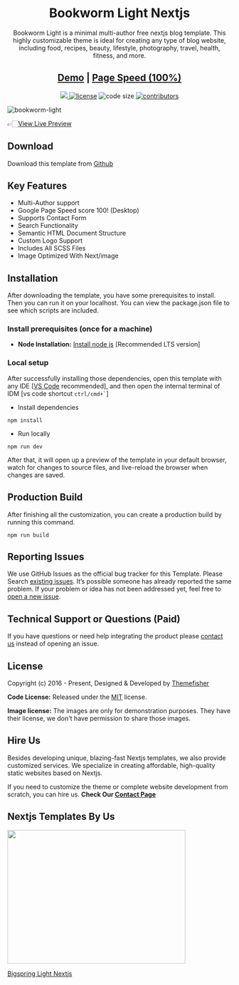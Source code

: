 <h1 align=center>Bookworm Light Nextjs</h1> 
<p align=center>Bookworm Light is a minimal multi-author free nextjs blog template. This highly customizable theme is ideal for creating any type of blog website, including food, recipes, beauty, lifestyle, photography, travel, health, fitness, and more.</p>
<h2 align="center"> <a target="_blank" href="https://booworm-light-nextjs.vercel.app/" rel="nofollow">Demo</a> | <a  target="_blank" href="https://pagespeed.web.dev/report?url=https%3A%2F%2Fbookworm-light-nextjs.vercel.app%2F&form_factor=desktop">Page Speed (100%)</a>
</h2>



<p align=center>
  <a href="https://github.com/vercel/next.js/releases/tag/v13.0.6" alt="Contributors">
    <img src="https://img.shields.io/static/v1?label=NEXTJS&message=13.0&color=000&logo=nextjs" />
  </a>

  <a href="https://github.com/themefisher/bookworm-light-nextjs/blob/main/LICENSE">
    <img src="https://img.shields.io/github/license/themefisher/bookworm-light-nextjs" alt="license"></a>

  <img src="https://img.shields.io/github/languages/code-size/themefisher/bookworm-light-nextjs" alt="code size">

  <a href="https://github.com/themefisher/bookworm-light-nextjs/graphs/contributors">
    <img src="https://img.shields.io/github/contributors/themefisher/bigspring-light-nextjs" alt="contributors"></a>
</p>

![bookworm-light](https://demo.gethugothemes.com/thumbnails/bookworm-light.png)

👉🏻[View Live Preview](https://bookworm-light-nextjs.vercel.app/)

<!-- download -->
## Download

Download this template from [Github](https://github.com/themefisher/bookworm-light-nextjs/archive/main.zip)

## Key Features
- Multi-Author support
- Google Page Speed score 100! (Desktop)
- Supports Contact Form
- Search Functionality
- Semantic HTML Document Structure
- Custom Logo Support
- Includes All SCSS Files
- Image Optimized With Next/image

<!-- installation -->
## Installation

After downloading the template, you have some prerequisites to install. Then you can run it on your localhost. You can view the package.json file to see which scripts are included.

### Install prerequisites (once for a machine)

* **Node Installation:** [Install node js](https://nodejs.org/en/download/) [Recommended LTS version]

### Local setup

After successfully installing those dependencies, open this template with any IDE [[VS Code](https://code.visualstudio.com/) recommended], and then open the internal terminal of IDM [vs code shortcut <code>ctrl/cmd+\`</code>]

* Install dependencies

```
npm install
```

* Run locally

```
npm run dev
```

After that, it will open up a preview of the template in your default browser, watch for changes to source files, and live-reload the browser when changes are saved.

## Production Build

After finishing all the customization, you can create a production build by running this command.

```
npm run build
```

<!-- reporting issue -->
## Reporting Issues

We use GitHub Issues as the official bug tracker for this Template. Please Search [existing issues](https://github.com/themefisher/bookworm-light-nextjs/issues). It’s possible someone has already reported the same problem.
If your problem or idea has not been addressed yet, feel free to [open a new issue](https://github.com/themefisher/bookworm-light-nextjs/issues).

<!-- support -->
## Technical Support or Questions (Paid)

If you have questions or need help integrating the product please [contact us](https://themefisher.com/contact) instead of opening an issue.

<!-- licence -->
## License

Copyright (c) 2016 - Present, Designed & Developed by [Themefisher](https://themefisher.com)

**Code License:** Released under the [MIT](https://github.com/themefisher/bookworm-light-nextjs/blob/main/LICENSE) license.

**Image license:** The images are only for demonstration purposes. They have their license, we don't have permission to share those images.

## Hire Us

Besides developing unique, blazing-fast Nextjs templates, we also provide customized services. We specialize in creating affordable, high-quality static websites based on Nextjs.

If you need to customize the theme or complete website development from scratch, you can hire us. **Check Our
[Contact Page](https://themefisher.com/contact)**

## Nextjs Templates By Us

<a href="https://themefisher.com/products/bigspring-light-nextjs">
<img src="https://demo.gethugothemes.com/thumbnails/bigspring.png" height="300" width="400"/>
<p>Bigspring Light Nextjs</p>
</a>


